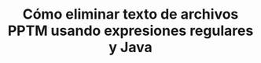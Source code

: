 ---
############################# Static ############################
layout: "auto-gen-gist"
draft: false
path: "es/redaction/java/regex/pptm"
otherformats: CSV DOC DOCM DOCX DOT DOTM DOTX PDF POT POTM PPS PPSM PPSX PPT PPTX RTF XLS XLSM XLSX XLT XLTM XLTX  

############################# Head ############################
head_title: "Redactar PPTM texto a través de expresiones regulares en Java"
head_description: "La API Java de GroupDocs.Redaction permite a los desarrolladores redactar texto de PDF DOC DOCX RTF XLSX CSV PPT PPTX e imágenes usando expresiones regulares en Java"

############################# Header ############################
title: "Cómo eliminar texto de archivos PPTM usando expresiones regulares y Java"
description: "La API de GroupDocs.Redaction Java permite redactar, ocultar o eliminar texto confidencial de documentos de procesamiento de texto, hojas de trabajo, presentaciones, PDF e imágenes mediante expresiones regulares."

################### SubMenu/Download Button #####################
button:
    enable: true

############################# About ############################
about:
    enable: true
    title: "¿Qué es la desinfección de texto?"
    content: |
        La redacción o desinfección de texto es el proceso de eliminar el texto o la información confidencial o no deseada de los documentos digitales y dejar intacto el resto del documento o párrafo que lo contiene. La redacción ayuda a los usuarios, así como a la organización, a proteger su información confidencial ocultándola o eliminándola de forma permanente. Usando la API GroupDocs.Redaction Java, los usuarios ahora pueden redactar, ocultar o eliminar texto confidencial de documentos de procesamiento de texto, hojas de trabajo, presentaciones, PDF y archivos de imágenes rasterizadas. La API proporciona una amplia gama de opciones y métodos para la redacción de información privada en los documentos. Admite la búsqueda y la redacción mediante expresiones regulares, el uso de redacciones textuales (códigos de exención) o gráficas (rectángulos de colores) y mucho más. Entonces, ¿por qué no probarlo y automatizar el proceso de redacción de documentos descargando la API y explorando sus funciones básicas y avanzadas?

############################# Steps ############################
steps:
    enable: true
    block:
    - title_left: "Redactar PPTM usando expresiones regulares en Java"
      content_left: |
        GroupDocs.Redaction permite redactar fácilmente datos de naturaleza confidencial o privada de sus documentos. El caso de redacción más popular es eliminar un texto de un documento. 

        El siguiente código se puede usar para aplicar redacción textual a una parte particular de un documento usando una expresión regular. Permite a los usuarios reemplazar todos los números, haciendo coincidir el patrón "AA BB CCCCCC" con un rectángulo de color azul,

      title_right: "Eliminar datos confidenciales de PPTM"
      content_right: |
        * Cree una instancia de la clase [Redactor](https://apireference.groupdocs.com/redaction/java/com.groupdocs.redaction/Redactor) y cargue el archivo PPTM
        * Cree una instancia de la clase [RegexRedaction](https://apireference.groupdocs.com/redaction/java/com.groupdocs.redaction.redactions/RegexRedaction)
        * Llame al método redactor.apply con el objeto de la clase RegexRedaction
        * Llame al método redactor.save para guardar los cambios 

      gisthash: "6dea616a14aeeff21698dc03be62a341"
      gistfile: "RegularExpressionRedaction.java"
      
    - title_left: "Requisitos del sistema"
      content_left: |
        GroupDocs.Redaction for Java Las API son compatibles con las principales plataformas y sistemas operativos. Para obtener una guía completa de requisitos del sistema, visite [requisitos del sistema] (https://docs.groupdocs.com/redaction/java/system-requirements) Antes de ejecutar el código a continuación, asegúrese de tener los siguientes requisitos previos instalados en su sistema :
        * Sistemas operativos: Microsoft Windows, Linux, MacOS
        * Entorno de desarrollo: NetBeans, Intellij IDEA, Eclipse, etc.
        * Java Entorno de tiempo de ejecución: J2SE 6.0 y superior
        * Obtenga la última versión de GroupDocs.Redaction for Java de [Maven](https://repository.groupdocs.com/webapp/#/artifacts/browse/tree/General/repo/com/groupdocs/groupdocs-redaction)
        
      title_right: "Por qué usar GroupDocs.Redaction"
      content_right: |
        * Permita que los usuarios agreguen formatos de documentos personalizados y tipos de redacciones
        * No se requiere software adicional para eliminar información confidencial
        * Capacidad para configurar el documento de representación de rango de página como PDF
        * Manera fácil de redactar diferentes tipos de metadatos: nombre del autor, versión, título, tema, descripción y muchos más
        * Extracción de información del documento: tipo de archivo, número de páginas, etc.

############################# Demos ############################
demos:
    enable: true
############################# About Formats ############################
about_formats:
    enable: true
############################# More Formats ############################
more_formats:
    enable: true

############################# Back to top ###############################
back_to_top:
    enable: true
---